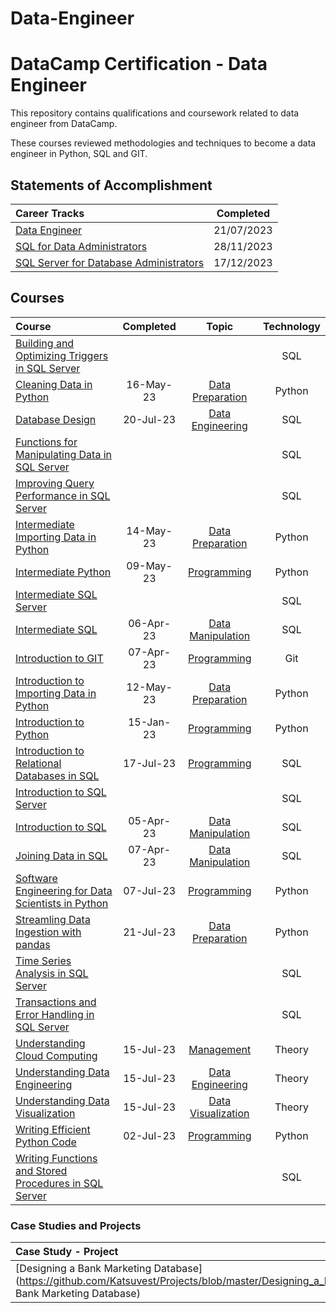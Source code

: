 # Data-Engineer


# DataCamp Certification - Data Engineer

This repository contains qualifications and coursework related to data engineer from DataCamp.

These courses reviewed methodologies and techniques to become a data engineer in Python, SQL and GIT.  

## Statements of Accomplishment
|                                              Career Tracks                                              | Completed  |
| :------------------------------------------------------------------------------------------------------ | :--------: |
| [Data Engineer](https://github.com/Katsuvest/Data-Engineer/blob/master/20230721_Data_Engineer-SOA.pdf)  | 21/07/2023 |
| [SQL for Data Administrators](https://github.com/Katsuvest/Data-Engineer/blob/master/20231128_SQL_for_Database_Administrators-SOA.pdf) | 28/11/2023 |
| [SQL Server for Database Administrators](https://github.com/Katsuvest/Data-Engineer/blob/master/20231217_SQL_Server_for_Database_Administrators-SOA.pdf) | 17/12/2023 |


## Courses

|                                                                                                                  Course                                                                                                                   | Completed |                                        Topic                                        | Technology |
| :---------------------------------------------------------------------------------------------------------------------------------------------------------------------------------------------------------------------------------------- | :-------: | :---------------------------------------------------------------------------------: | :--------: |
| [Building and Optimizing Triggers in SQL Server](https://github.com/Katsuvest/Programming/blob/master/Building_and_Optimizing_Triggers_in_SQL_Server/)                                                                                    |           |                                                                                     |     SQL    |
| [Cleaning Data in Python](https://github.com/Katsuvest/Data-Preparation/blob/master/Cleaning_Data_in_Python/20230516_Cleaning_Data_in_Python_certificate.pdf)                                                                             | 16-May-23 |    [Data Preparation](https://github.com/Katsuvest/Data-Preparation/blob/master/)   |   Python   |
| [Database Design](https://github.com/Katsuvest/Data-Engineering/blob/master/Database_Design/20230720_Database_Design-certificate.pdf)                                                                                                     | 20-Jul-23 |    [Data Engineering](https://github.com/Katsuvest/Data-Engineering/blob/master/)   |     SQL    |
| [Functions for Manipulating Data in SQL Server](https://github.com/Katsuvest/Data-Manipulation/blob/master/Functions_for_Manipulating_Data_in_SQL_Server/)                                                                                |           |                                                                                     |     SQL    |
| [Improving Query Performance in SQL Server](https://github.com/Katsuvest/Programming/blob/master/Improving_Query_Performance_in_SQL_Server/)                                                                                              |           |                                                                                     |     SQL    |
| [Intermediate Importing Data in Python](https://github.com/Katsuvest/Data-Preparation/blob/master/Intermediate_Importing_Data_in_Python/20230514_Intermediate_Importing_Data_in_Python-certificate.pdf)                                   | 14-May-23 |    [Data Preparation](https://github.com/Katsuvest/Data-Preparation/blob/master/)   |   Python   |
| [Intermediate Python](https://github.com/Katsuvest/Programming/blob/master/Intermediate_Python/20230510_Intermediate_Python_certificate.pdf)                                                                                              | 09-May-23 |         [Programming](https://github.com/Katsuvest/Programming/blob/master/)        |   Python   |
| [Intermediate SQL Server](https://github.com/Katsuvest/Programming/blob/master/Intermediate_SQL_Server/)                                                                                                                                  |           |                                                                                     |     SQL    |
| [Intermediate SQL](https://github.com/Katsuvest/Data-Manipulation/blob/master/Intermediate_SQL/20230407_Intermediate_SQL-certificate.pdf)                                                                                                 | 06-Apr-23 |   [Data Manipulation](https://github.com/Katsuvest/Data-Manipulation/blob/master/)  |     SQL    |
| [Introduction to GIT](https://github.com/Katsuvest/Programming/blob/master/Introduction_to_GIT/20230407_Introduction_to_Git-certificate.pdf)                                                                                              | 07-Apr-23 |         [Programming](https://github.com/Katsuvest/Programming/blob/master/)        |     Git    |
| [Introduction to Importing Data in Python](https://github.com/Katsuvest/Data-Preparation/blob/master/Introduction_to_Importing_Data_in_Python/20230512_Introduction_to_Importing_Data_in_Python.pdf)                                      | 12-May-23 |    [Data Preparation](https://github.com/Katsuvest/Data-Preparation/blob/master/)   |   Python   |
| [Introduction to Python](https://github.com/Katsuvest/Programming/blob/master/Introduction_to_Python/20230115_Introduction_to_Python_certificate.pdf)                                                                                     | 15-Jan-23 |         [Programming](https://github.com/Katsuvest/Programming/blob/master/)        |   Python   |
| [Introduction to Relational Databases in SQL](https://github.com/Katsuvest/Programming/blob/master/Introduction_to_Relational_Databases_in_SQL/20230717_Introduction_to_Relational_Databases_in_SQL-certificate.pdf)                      | 17-Jul-23 |         [Programming](https://github.com/Katsuvest/Programming/blob/master/)        |     SQL    |
| [Introduction to SQL Server](https://github.com/Katsuvest/Programming/blob/master/Introduction_to_SQL_Server/)                                                                                                                            |           |                                                                                     |     SQL    |
| [Introduction to SQL](https://github.com/Katsuvest/Data-Manipulation/blob/master/Introduction_to_SQL/20230405_Introduction_to_SQL-certificate.pdf)                                                                                        | 05-Apr-23 |   [Data Manipulation](https://github.com/Katsuvest/Data-Manipulation/blob/master/)  |     SQL    |
| [Joining Data in SQL](https://github.com/Katsuvest/Data-Manipulation/blob/master/Joining_Data_in_SQL/20230407_Joining_Data_in_SQL-certificate.pdf)                                                                                        | 07-Apr-23 |   [Data Manipulation](https://github.com/Katsuvest/Data-Manipulation/blob/master/)  |     SQL    |
| [Software Engineering for Data Scientists in Python](https://github.com/Katsuvest/Programming/blob/master/Software_Engineering_for_Data_Scientists_in_Python/20230711_Software_Engineering_for_Data_Scientists_in_Python_certificate.pdf) | 07-Jul-23 |         [Programming](https://github.com/Katsuvest/Programming/blob/master/)        |   Python   |
| [Streamling Data Ingestion with pandas](https://github.com/Katsuvest/Data-Preparation/blob/master/Streamling_Data_Ingestion_with_pandas/20230721_Streamlined_Data_Ingestion_with_pandas_certificate.pdf)                                  | 21-Jul-23 |    [Data Preparation](https://github.com/Katsuvest/Data-Preparation/blob/master/)   |   Python   |
| [Time Series Analysis in SQL Server](https://github.com/Katsuvest/Data-Manipulation/blob/master/Time_Series_Analysis_in_SQL_Server/)                                                                                                      |           |                                                                                     |     SQL    |
| [Transactions and Error Handling in SQL Server](https://github.com/Katsuvest/Data-Manipulation/blob/master/Transactions_and_Error_Handling_in_SQL_Server/)                                                                                |           |                                                                                     |     SQL    |
| [Understanding Cloud Computing](https://github.com/Katsuvest/Management/blob/master/Understanding_Cloud_Computing/20230715_Understanding_Cloud_Computing-certificate.pdf)                                                                 | 15-Jul-23 |          [Management](https://github.com/Katsuvest/Management/blob/master/)         |   Theory   |
| [Understanding Data Engineering](https://github.com/Katsuvest/Data-Engineering/blob/master/Understanding_Data_Engineering/20230715_Understanding_Data_Engineering-certificate.pdf)                                                        | 15-Jul-23 |    [Data Engineering](https://github.com/Katsuvest/Data-Engineering/blob/master/)   |   Theory   |
| [Understanding Data Visualization](https://github.com/Katsuvest/Data-Visualization/blob/master/Understanding_Data_Visualization/20230715_Understanding_Data_Visualization-certificate.pdf)                                                | 15-Jul-23 |  [Data Visualization](https://github.com/Katsuvest/Data-Visualization/blob/master/) |   Theory   |
| [Writing Efficient Python Code](https://github.com/Katsuvest/Programming/blob/master/Writing_Efficient_Python_Code/20230702_Writing_Efficient_Python_Code_certificate.pdf)                                                                | 02-Jul-23 |         [Programming](https://github.com/Katsuvest/Programming/blob/master/)        |   Python   |
| [Writing Functions and Stored Procedures in SQL Server](https://github.com/Katsuvest/Programming/blob/master/Writing_Functions_and_Stored_Procedures_in_SQL_Server/)                                                                      |           |                                                                                     |     SQL    |

### Case Studies and Projects

|                                                                           Case Study - Project                                                                            | Completed |                              Topic                              | Technology |
| :------------------------------------------------------------------------------------------------------------------------------------------------------------------------ | :-------: | :-------------------------------------------------------------: | :--------: |
| [Designing a Bank Marketing Database](https://github.com/Katsuvest/Projects/blob/master/Designing_a_Bank_Marketing_Database/20230721_Designing_a Bank Marketing Database) | 21-Jul-23 |  [Projects](https://github.com/Katsuvest/Projects/blob/master/) |   Python   |

​

